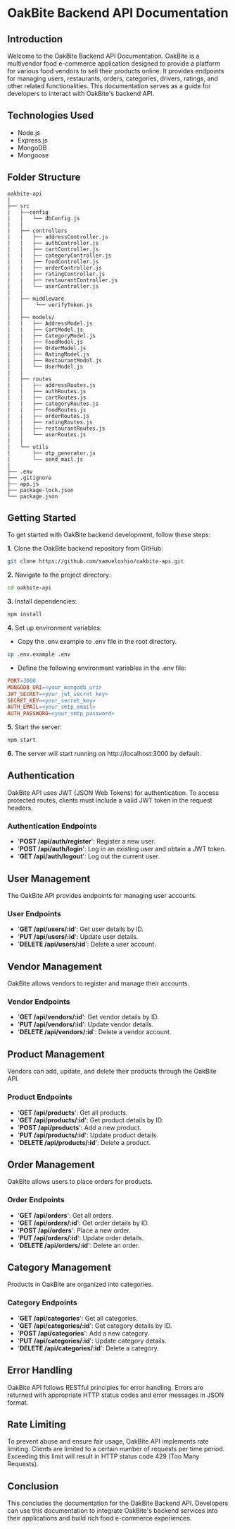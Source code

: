 # OakBite Backend API Documentation

## Introduction

Welcome to the OakBite Backend API Documentation. OakBite is a multivendor food e-commerce application designed to provide a platform for various food vendors to sell their products online. It provides endpoints for managing users, restaurants, orders, categories, drivers, ratings, and other related functionalities. This documentation serves as a guide for developers to interact with OakBite's backend API.

## Technologies Used

- Node.js
- Express.js
- MongoDB
- Mongoose

## Folder Structure

```
oakbite-api
|
├── src
|   ├──config
|   |   └── dbConfig.js
|   |
|   ├── controllers
|   |   ├── addressController.js
|   |   ├── authController.js
|   |   ├── cartController.js
|   |   ├── categoryController.js
|   |   ├── foodController.js
|   |   ├── orderController.js
|   |   ├── ratingController.js
|   |   ├── restaurantController.js
|   │   └── userController.js
|   |
|   ├── middleware
│   │    └── verifyToken.js
│   │
|   ├── models/
|   |   ├── AddressModel.js
|   |   ├── CartModel.js
|   |   ├── CategoryModel.js
|   |   ├── FoodModel.js
|   |   ├── OrderModel.js
|   |   ├── RatingModel.js
|   |   ├── RestaurantModel.js
|   │   └── UserModel.js
|   |
|   ├── routes
|   |   ├── addressRoutes.js
|   |   ├── authRoutes.js
|   |   ├── cartRoutes.js
|   |   ├── categoryRoutes.js
|   |   ├── foodRoutes.js
|   |   ├── orderRoutes.js
|   |   ├── ratingRoutes.js
|   |   ├── restaurantRoutes.js
|   │   └── userRoutes.js
|   |
|   └── utils
|       ├── otp_generator.js
|       └── send_mail.js
|
├── .env
├── .gitignore
├── app.js
├── package-lock.json
└── package.json
```

## Getting Started

To get started with OakBite backend development, follow these steps:

**1.** Clone the OakBite backend repository from GitHub:

```bash
git clone https://github.com/samueloshio/oakbite-api.git
```

**2.** Navigate to the project directory:

```bash
cd oakbite-api
```

**3.** Install dependencies:

```bash
npm install
```

**4.** Set up environment variables:

- Copy the .env.example to .env file in the root directory.

```bash
cp .env.example .env
```

- Define the following environment variables in the .env file:

```makefile
PORT=3000
MONGODB_URI=<your_mongodb_uri>
JWT_SECRET=<your_jwt_secret_key>
SECRET_KEY=<your_secret_key>
AUTH_EMAIL=<your_smtp_email>
AUTH_PASSWORD=<your_smtp_password>
```

**5.** Start the server:

```bash
npm start
```

**6.** The server will start running on http://localhost:3000 by default.

## Authentication

OakBite API uses JWT (JSON Web Tokens) for authentication. To access protected routes, clients must include a valid JWT token in the request headers.

### Authentication Endpoints

- '**POST /api/auth/register**': Register a new user.
- '**POST /api/auth/login**': Log in an existing user and obtain a JWT token.
- '**GET /api/auth/logout**': Log out the current user.

## User Management

The OakBite API provides endpoints for managing user accounts.

### User Endpoints

- '**GET /api/users/:id**': Get user details by ID.
- '**PUT /api/users/:id**': Update user details.
- '**DELETE /api/users/:id**': Delete a user account.

## Vendor Management

OakBite allows vendors to register and manage their accounts.

### Vendor Endpoints

- '**GET /api/vendors/:id**': Get vendor details by ID.
- '**PUT /api/vendors/:id**': Update vendor details.
- '**DELETE /api/vendors/:id**': Delete a vendor account.

## Product Management

Vendors can add, update, and delete their products through the OakBite API.

### Product Endpoints

- '**GET /api/products**': Get all products.
- '**GET /api/products/:id**': Get product details by ID.
- '**POST /api/products**': Add a new product.
- '**PUT /api/products/:id**': Update product details.
- '**DELETE /api/products/:id**': Delete a product.

## Order Management

OakBite allows users to place orders for products.

### Order Endpoints

- '**GET /api/orders**': Get all orders.
- '**GET /api/orders/:id**': Get order details by ID.
- '**POST /api/orders**': Place a new order.
- '**PUT /api/orders/:id**': Update order details.
- '**DELETE /api/orders/:id**': Delete an order.

## Category Management

Products in OakBite are organized into categories.

### Category Endpoints

- '**GET /api/categories**': Get all categories.
- '**GET /api/categories/:id**': Get category details by ID.
- '**POST /api/categories**': Add a new category.
- '**PUT /api/categories/:id**': Update category details.
- '**DELETE /api/categories/:id**': Delete a category.

## Error Handling

OakBite API follows RESTful principles for error handling. Errors are returned with appropriate HTTP status codes and error messages in JSON format.

## Rate Limiting

To prevent abuse and ensure fair usage, OakBite API implements rate limiting. Clients are limited to a certain number of requests per time period. Exceeding this limit will result in HTTP status code 429 (Too Many Requests).

## Conclusion

This concludes the documentation for the OakBite Backend API. Developers can use this documentation to integrate OakBite's backend services into their applications and build rich food e-commerce experiences.
